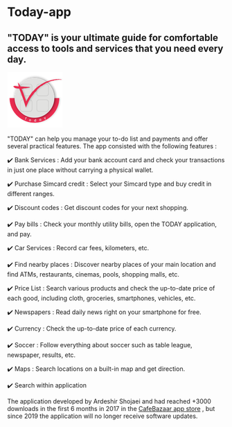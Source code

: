# Today-app
"TODAY" is your ultimate guide for comfortable access to tools and services that you need every day. 
--------------------------------------
![Logo](https://github.com/Ardesh1r/Today-app/blob/main/Logo.png?raw=true)

"TODAY" can help you manage your to-do list and payments and offer several practical features.
The app consisted with the following features  :

✔️  Bank Services :
Add your bank account card and check your transactions in just one place without carrying a physical wallet.

✔️  Purchase Simcard credit :
Select your Simcard type and buy credit in different ranges.

✔️  Discount codes :
Get discount codes for your next shopping.

✔️  Pay bills :
Check your monthly utility bills, open the TODAY application, and pay.

✔️  Car Services :
Record car fees, kilometers, etc.

✔️  Find nearby places :
Discover nearby places of your main location and find ATMs, restaurants, cinemas, pools, shopping malls, etc.

✔️  Price List :
Search various products and check the up-to-date price of each good, including cloth, groceries, smartphones, vehicles, etc.

✔️  Newspapers :
Read daily news right on your smartphone for free.

✔️  Currency :
Check the up-to-date price of each currency.

✔️  Soccer :
Follow everything about soccer such as table league, newspaper, results, etc.

✔️  Maps :
Search locations on a built-in map and get direction.

✔️  Search within application 

The application developed by Ardeshir Shojaei and had reached +3000 downloads in the first 6 months in 2017 in the [CafeBazaar app store](https://cafebazaar.ir/app/com.example.ardeshir.today/?l=en) , but since 2019 the application will no longer receive software updates.

